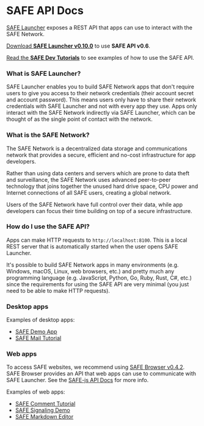 # SAFE API Docs

[SAFE Launcher](https://maidsafe.readme.io/docs/launcher) exposes a REST API that apps can use to interact with the SAFE Network.

[Download **SAFE Launcher v0.10.0**](https://github.com/maidsafe/safe_launcher/releases/tag/0.10.0) to use **SAFE API v0.6**.

[Read the **SAFE Dev Tutorials**](https://tutorials.safedev.org/) to see examples of how to use the SAFE API.

### What is SAFE Launcher?

SAFE Launcher enables you to build SAFE Network apps that don't require users to give you access to their network credentials (their account secret and account password). This means users only have to share their network credentials with SAFE Launcher and not with every app they use. Apps only interact with the SAFE Network indirectly via SAFE Launcher, which can be thought of as the single point of contact with the network.

### What is the SAFE Network?

The SAFE Network is a decentralized data storage and communications network that provides a secure, efficient and no-cost infrastructure for app developers.

Rather than using data centers and servers which are prone to data theft and surveillance, the SAFE Network uses advanced peer-to-peer technology that joins together the unused hard drive space, CPU power and Internet connections of all SAFE users, creating a global network.

Users of the SAFE Network have full control over their data, while app developers can focus their time building on top of a secure infrastructure.

### How do I use the SAFE API?

Apps can make HTTP requests to `http://localhost:8100`. This is a local REST server that is automatically started when the user opens SAFE Launcher.

It's possible to build SAFE Network apps in many environments (e.g. Windows, macOS, Linux, web browsers, etc.) and pretty much any programming language (e.g. JavaScript, Python, Go, Ruby, Rust, C#, etc.) since the requirements for using the SAFE API are very minimal (you just need to be able to make HTTP requests).

### Desktop apps

Examples of desktop apps:

* [SAFE Demo App](https://github.com/maidsafe/safe_examples/tree/master/demo_app)
* [SAFE Mail Tutorial](https://tutorials.safedev.org/email-app/)

### Web apps

To access SAFE websites, we recommend using [SAFE Browser v0.4.2](https://github.com/joshuef/beaker/releases/tag/v0.4.2). SAFE Browser provides an API that web apps can use to communicate with SAFE Launcher. See the [SAFE-js API Docs](https://github.com/joshuef/safe-js#api) for more info.

Examples of web apps:

* [SAFE Comment Tutorial](https://tutorials.safedev.org/website-with-comments/)
* [SAFE Signaling Demo](https://tutorials.safedev.org/webrtc-video-chat-app/)
* [SAFE Markdown Editor](https://tutorials.safedev.org/markdown-editor/)
